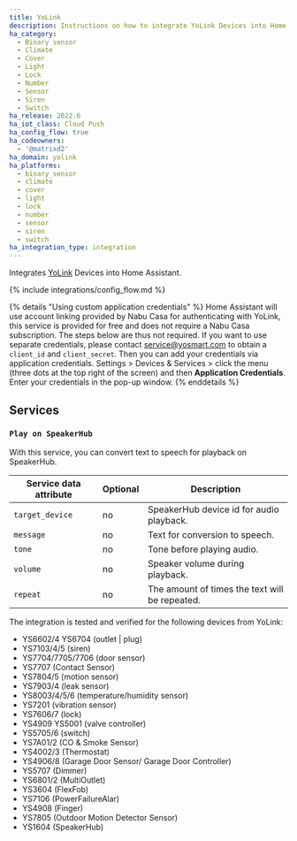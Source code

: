 ```yaml
---
title: YoLink
description: Instructions on how to integrate YoLink Devices into Home Assistant.
ha_category:
  - Binary sensor
  - Climate
  - Cover
  - Light
  - Lock
  - Number
  - Sensor
  - Siren
  - Switch
ha_release: 2022.6
ha_iot_class: Cloud Push
ha_config_flow: true
ha_codeowners:
  - '@matrixd2'
ha_domain: yolink
ha_platforms:
  - binary_sensor
  - climate
  - cover
  - light
  - lock
  - number
  - sensor
  - siren
  - switch
ha_integration_type: integration
---
```


Integrates [YoLink](https://www.yosmart.com/) Devices into Home Assistant.

{% include integrations/config_flow.md %}

{% details "Using custom application credentials" %}
Home Assistant will use account linking provided by Nabu Casa for authenticating with YoLink, this service is provided for free and does not require a Nabu Casa subscription. The steps below are thus not required.
If you want to use separate credentials, please contact <service@yosmart.com> to obtain a `client_id` and `client_secret`. Then you can add your credentials via application credentials. Settings > Devices & Services > click the menu (three dots at the top right of the screen) and then **Application Credentials**. Enter your credentials in the pop-up window.
{% enddetails %}

## Services

### `Play on SpeakerHub`

With this service, you can convert text to speech for playback on SpeakerHub.

Service data attribute | Optional | Description
-|-|-
`target_device` | no| SpeakerHub device id for audio playback.
`message` | no| Text for conversion to speech.
`tone` | no| Tone before playing audio.
`volume` | no| Speaker volume during playback.
`repeat` | no| The amount of times the text will be repeated.

The integration is tested and verified for the following devices from YoLink:

- YS6602/4 YS6704 (outlet | plug)
- YS7103/4/5 (siren)
- YS7704/7705/7706 (door sensor)
- YS7707 (Contact Sensor)
- YS7804/5 (motion sensor)
- YS7903/4 (leak sensor)
- YS8003/4/5/6 (temperature/humidity sensor)
- YS7201 (vibration sensor)
- YS7606/7 (lock)
- YS4909 YS5001 (valve controller)
- YS5705/6 (switch)
- YS7A01/2 (CO & Smoke Sensor)
- YS4002/3 (Thermostat)
- YS4906/8 (Garage Door Sensor/ Garage Door Controller)
- YS5707 (Dimmer)
- YS6801/2 (MultiOutlet)
- YS3604 (FlexFob)
- YS7106 (PowerFailureAlar)
- YS4908 (Finger)
- YS7805 (Outdoor Motion Detector Sensor)
- YS1604 (SpeakerHub)
